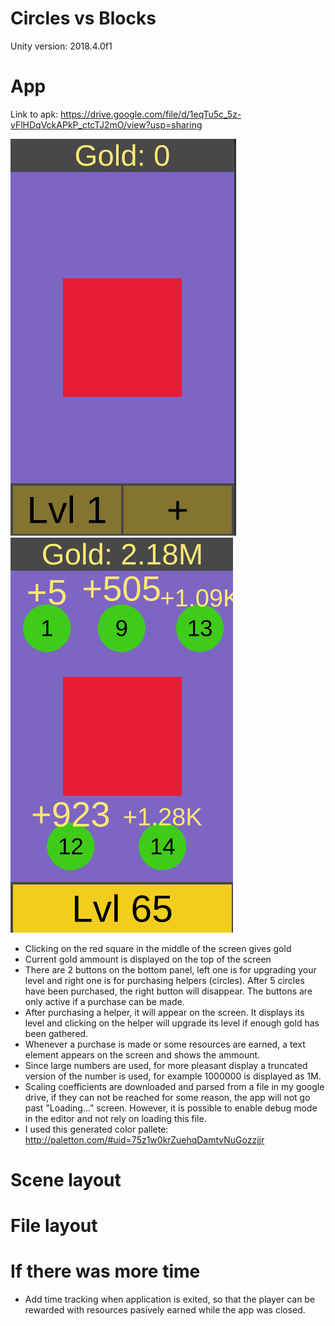 # Circles vs Blocks

Unity version: 2018.4.0f1

# App

Link to apk: https://drive.google.com/file/d/1eqTu5c_5z-vFlHDqVckAPkP_ctcTJ2mO/view?usp=sharing

![Screenshot 1](Screenshots/Screenshot_1.png "Initial")
![Screenshot 1](Screenshots/Screenshot_2.png "After circles have been purchased")

* Clicking on the red square in the middle of the screen gives gold
* Current gold ammount is displayed on the top of the screen
* There are 2 buttons on the bottom panel, left one is for upgrading your level and right one is for purchasing helpers (circles).
After 5 circles have been purchased, the right button will disappear. The buttons are only active if a purchase can be made.
* After purchasing a helper, it will appear on the screen. It displays its level and clicking on the helper will upgrade its level
if enough gold has been gathered.
* Whenever a purchase is made or some resources are earned, a text element appears on the screen and shows the ammount.
* Since large numbers are used, for more pleasant display a truncated version of the number is used, for example 1000000 is 
displayed as 1M.
* Scaling coefficients are downloaded and parsed from a file in my google drive, if they can not be reached for some reason, the app
will not go past "Loading..." screen. However, it is possible to enable debug mode in the editor and not rely on loading this file.
* I used this generated color pallete: http://paletton.com/#uid=75z1w0krZuehqDamtvNuGozzjjr

# Scene layout

# File layout

# If there was more time
* Add time tracking when application is exited, so that the player can be rewarded with resources pasively earned while the app was closed.
